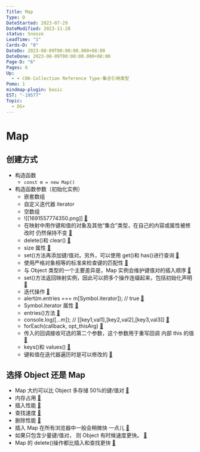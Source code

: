 ```yaml
---
Title: Map
Type: D
DateStarted: 2023-07-29
DateModified: 2023-11-28
status: Snooze
LeadTime: "1"
Cards-D: "0"
DateDo: 2023-08-09T00:00:00.000+08:00
DateDone: 2023-08-09T00:00:00.000+08:00
Page-D: "6"
Pages: 6
Up:
  - - C06-Collection Reference Type-集合引用类型
Pomo: 1
mindmap-plugin: basic
EST: "-19577"
Topic:
  - DS+
---
```


# Map

## 创建方式

- 构造函数
  - `const m = new Map()`
- 构造函数参数（初始化实例）
  - 嵌套数组
  - 自定义迭代器 iterator
  - 空数组
  - ![[1691557774350.png]] [📌](obsidian://jump-to-pdf?id=ProJS-ZN&annotate=c087dff3-79bc-3917)
  - 在映射中用作键和值的对象及其他“集合”类型，在自己的内容或属性被修改时 仍然保持不变 [📌](obsidian://jump-to-pdf?id=ProJS-ZN&annotate=9e76a4dc-804b-df5a)
  - delete()和 clear() [📌](obsidian://jump-to-pdf?id=ProJS-ZN&annotate=11acae9e-7a4c-fe5d)
  - size 属性 [📌](obsidian://jump-to-pdf?id=ProJS-ZN&annotate=656a56cf-4ba9-b436)
  - set()方法再添加键/值对。另外，可以使用 get()和 has()进行查询 [📌](obsidian://jump-to-pdf?id=ProJS-ZN&annotate=2becc825-5678-13eb)
  - 使用严格对象相等的标准来检查键的匹配性 [📌](obsidian://jump-to-pdf?id=ProJS-ZN&annotate=095bc65e-fc97-c2b3)
  - 与 Object 类型的一个主要差异是，Map 实例会维护键值对的插入顺序 [📌](obsidian://jump-to-pdf?id=ProJS-ZN&annotate=b1de0d01-87b4-e9e7)
  - set()方法返回映射实例，因此可以把多个操作连缀起来，包括初始化声明 [📌](obsidian://jump-to-pdf?id=ProJS-ZN&annotate=a7ec7ae7-1ea2-0959)
  - 迭代操作 [📌](obsidian://jump-to-pdf?id=ProJS-ZN&annotate=d8b1a8f6-f3b3-123c)
  - alert(m.entries === m[Symbol.iterator]); // true [📌](obsidian://jump-to-pdf?id=ProJS-ZN&annotate=597aa12b-2fdf-e11f)
  - Symbol.iterator 属性 [📌](obsidian://jump-to-pdf?id=ProJS-ZN&annotate=c7ca45ad-b948-a2cc)
  - entries()方法 [📌](obsidian://jump-to-pdf?id=ProJS-ZN&annotate=e38e4327-065e-d5cd)
  - console.log([...m]); // [[key1,val1],[key2,val2],[key3,val3]] [📌](obsidian://jump-to-pdf?id=ProJS-ZN&annotate=236f7bbe-ccdf-428f)
  - forEach(callback, opt_thisArg) [📌](obsidian://jump-to-pdf?id=ProJS-ZN&annotate=40288775-8d63-01c2)
  - 传入的回调接收可选的第二个参数，这个参数用于重写回调 内部 this 的值 [📌](obsidian://jump-to-pdf?id=ProJS-ZN&annotate=9ed3c264-5811-2686)
  - keys()和 values() [📌](obsidian://jump-to-pdf?id=ProJS-ZN&annotate=fc1253e8-9c3a-a36f)
  - 键和值在迭代器遍历时是可以修改的 [📌](obsidian://jump-to-pdf?id=ProJS-ZN&annotate=34c76393-d32e-1033)

## 选择 Object 还是 Map

- Map 大约可以比 Object 多存储 50%的键/值对 [📌](obsidian://jump-to-pdf?id=ProJS-ZN&annotate=84f1127c-4ce2-89a4)
- 内存占用 [📌](obsidian://jump-to-pdf?id=ProJS-ZN&annotate=cf22f01f-19f7-504e)
- 插入性能 [📌](obsidian://jump-to-pdf?id=ProJS-ZN&annotate=21ccb2a4-c463-c139)
- 查找速度 [📌](obsidian://jump-to-pdf?id=ProJS-ZN&annotate=d0cc7d81-134d-0fd2)
- 删除性能 [📌](obsidian://jump-to-pdf?id=ProJS-ZN&annotate=fc186407-6a61-390d)
- 插入 Map 在所有浏览器中一般会稍微快 一点儿 [📌](obsidian://jump-to-pdf?id=ProJS-ZN&annotate=8e6d4014-790a-c0ab)
- 如果只包含少量键/值对， 则 Object 有时候速度更快。 [📌](obsidian://jump-to-pdf?id=ProJS-ZN&annotate=26fbbe68-380f-a8db)
- Map 的 delete()操作都比插入和查找更快 [📌](obsidian://jump-to-pdf?id=ProJS-ZN&annotate=75260cfd-72cf-2774)
